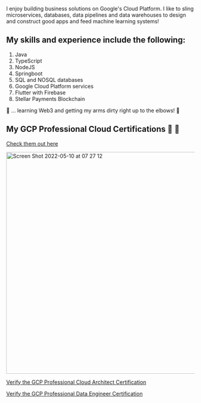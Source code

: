 I enjoy building business solutions on Google's Cloud Platform. I like to sling microservices, databases, data pipelines and data warehouses to design and construct good apps and feed machine learning systems!

## My skills and experience include the following:
1. Java
2. TypeScript
3. NodeJS
4. Springboot
5. SQL and NOSQL databases
6. Google Cloud Platform services
7. Flutter with Firebase
8. Stellar Payments Blockchain

🍎 ... learning Web3 and getting my arms dirty right up to the elbows! 🍎

## My GCP Professional Cloud Certifications 👋 👋
[Check them out here](https://www.credential.net/profile/aubreymalabie28641/wallet#gs.0jed0y)


<img width="594" alt="Screen Shot 2022-05-10 at 07 27 12" src="https://user-images.githubusercontent.com/343710/167548728-eb8ebb52-04dc-42ef-9a10-febee82cb705.png">

[Verify the GCP Professional Cloud Architect Certification](https://www.credential.net/639a436a-58dd-4f27-8720-31bd79836c93?key=449eefa5bc8a3bb4cb29c8cba04acfa62d698b52f7afcbe2209fbdb31f4b3df3)

[Verify the GCP Professional Data Engineer Certification](https://www.credential.net/5e605a5b-4b1c-4380-8024-deb34f975f86?key=6714f2885cf5bd5d43f2779db3e99d80c5db226942292c9392489a702e9664dd#gs.101v3ak)

